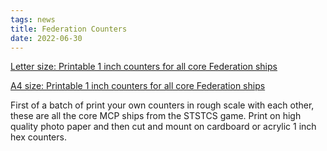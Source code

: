 ```yaml
---
tags: news
title: Federation Counters
date: 2022-06-30
---
```

[Letter size: Printable 1 inch counters for all core Federation ships](https://thefasastartrekuniversee-group.groups.io/g/MorenaShipyards/files/STCS%20Game/Starship%20Counters/Fed%20Letter.pdf)

[A4 size: Printable 1 inch counters for all core Federation ships](https://thefasastartrekuniversee-group.groups.io/g/MorenaShipyards/files/STCS%20Game/Starship%20Counters/Fed%20A4.pdf)

First of a batch of print your own counters in rough scale with each other, these are all the core MCP ships from the STSTCS game. Print on high quality photo paper and then cut and mount on cardboard or acrylic 1 inch hex counters.